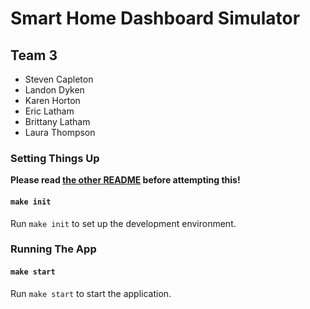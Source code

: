 # Smart Home Dashboard Simulator

## Team 3

- Steven Capleton
- Landon Dyken
- Karen Horton
- Eric Latham
- Brittany Latham
- Laura Thompson

### Setting Things Up

**Please read [the other README](../README.md) before attempting this!**

#### `make init`

Run `make init` to set up the development environment.

### Running The App

#### `make start`

Run `make start` to start the application.
